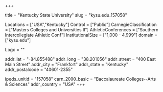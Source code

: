 
+++

title = "Kentucky State University"
slug = "kysu.edu_157058"

Locations = ["USA","Kentucky"]
Control = ["Public"]
CarnegieClassification = ["Masters Colleges and Universities II"]
AthleticConferences = ["Southern Intercollegiate Athletic Conf"]
InstitutionalSize = ["1,000 - 4,999"]
domain = ["kysu.edu"]

Logo = ""

addr_lat = "-84.855488"
addr_long = "38.201056"
addr_street = "400 East Main Street"
addr_city = "Frankfort"
addr_state = "Kentucky"
addr_postalcode = "40601-2355"

ipeds_unitid = "157058"
carn_2000_basic = "Baccalaureate Colleges--Arts & Sciences"
addr_country = "USA"
+++
    

